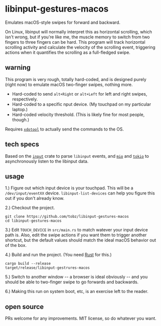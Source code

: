 # libinput-gestures-macos

Emulates macOS-style swipes for forward and backward.

On Linux, libinput will normally interpret this as horizontal scrolling, which isn't wrong, but if you're like me, the muscle memory to switch from two fingers to three fingers can be hard.  This program will track horizontal scrolling activity and calculate the velocity of the scrolling event, triggering actions when it quantifies the scrolling as a full-fledged swipe.

## warning

This program is very rough, totally hard-coded, and is designed purely (right now) to emulate macOS two-finger swipes, nothing more.

- Hard-coded to send `alt+Right` or `alt+Left` for left and right swipes, respectively.
- Hard-coded to a specific nput device. (My touchpad on my particular laptop.)
- Hard-coded velocity threshold. (This is likely fine for most people, though.)

Requires [`xdotool`](https://github.com/jordansissel/xdotool) to actually send the commands to the OS.

## tech specs

Based on the [`input`](https://github.com/Smithay/input.rs) crate to parse `libinput` events, and [`mio`](https://github.com/tokio-rs/mio) and [`tokio`](https://github.com/tokio-rs/tokio) to asynchronously listen to the libinput data.

## usage

1.) Figure out which input device is your touchpad.  This will be a `/dev/input/eventXX` device.  `libinput-list-devices` can help you figure this out if you don't already know.

2.) Checkout the project.

    git clone https://github.com/tobz/libinput-gestures-macos
    cd libinput-gestures-macos

3.) Edit `TOUCH_DEVICE` in `src/main.rs` to match watever your input device path is.  Also, edit the swipe actions if you want them to trigger another shortcut, but the default values should match the ideal macOS behavior out of the box.

4.) Build and run the project.  (You need [Rust](https://www.rust-lang.org/tools/install) for this.)

    cargo build --release
    target/release/libinput-gestrures-macos

5.) Switch to another window -- a browser is ideal obviously -- and you should be able to two-finger swipe to go forwards and backwards.

6.) Making this run on system boot, etc, is an exercise left to the reader.

## open source

PRs welcome for any improvements.  MIT license, so do whatever you want.
